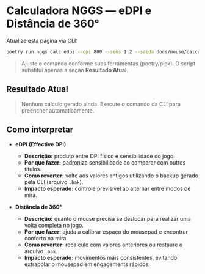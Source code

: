 # Calculadora NGGS — eDPI e Distância de 360°

Atualize esta página via CLI:

```bash
poetry run nggs calc edpi --dpi 800 --sens 1.2 --saida docs/mouse/calculadora.md
```

> Ajuste o comando conforme suas ferramentas (poetry/pipx). O script substitui apenas a seção **Resultado Atual**.

## Resultado Atual

> Nenhum cálculo gerado ainda. Execute o comando da CLI para preencher automaticamente.

## Como interpretar

- **eDPI (Effective DPI)**  
  - **Descrição:** produto entre DPI físico e sensibilidade do jogo.  
  - **Por que fazer:** padroniza sensibilidade ao comparar com outros títulos.  
  - **Como reverter:** volte aos valores antigos utilizando o backup gerado pela CLI (arquivo `.bak`).  
  - **Impacto esperado:** controle previsível ao alternar entre modos de mira.

- **Distância de 360°**  
  - **Descrição:** quanto o mouse precisa se deslocar para realizar uma volta completa no jogo.  
  - **Por que fazer:** ajuda a calibrar espaço do mousepad e encontrar conforto na mira.  
  - **Como reverter:** recalcule com valores anteriores ou restaure o arquivo `.bak`.  
  - **Impacto esperado:** movimentos mais consistentes, evitando extrapolar o mousepad em engagements rápidos.
